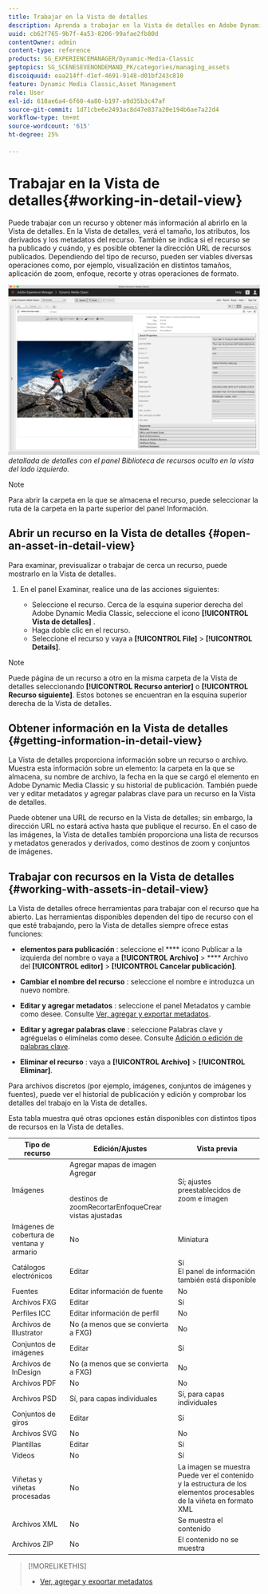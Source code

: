 ```yaml
---
title: Trabajar en la Vista de detalles
description: Aprenda a trabajar en la Vista de detalles en Adobe Dynamic Media Classic.
uuid: cb62f765-9b7f-4a53-8206-99afae2fb80d
contentOwner: admin
content-type: reference
products: SG_EXPERIENCEMANAGER/Dynamic-Media-Classic
geptopics: SG_SCENESEVENONDEMAND_PK/categories/managing_assets
discoiquuid: eaa214ff-d1ef-4691-9148-d01bf243c810
feature: Dynamic Media Classic,Asset Management
role: User
exl-id: 618ae6a4-6f60-4a80-b197-a9d35b3c47af
source-git-commit: 1d71cbe6e2493ac8d47e837a20e194b6ae7a22d4
workflow-type: tm+mt
source-wordcount: '615'
ht-degree: 25%

---
```


# Trabajar en la Vista de detalles{#working-in-detail-view}

Puede trabajar con un recurso y obtener más información al abrirlo en la Vista de detalles. En la Vista de detalles, verá el tamaño, los atributos, los derivados y los metadatos del recurso. También se indica si el recurso se ha publicado y cuándo, y es posible obtener la dirección URL de recursos publicados. Dependiendo del tipo de recurso, pueden ser viables diversas operaciones como, por ejemplo, visualización en distintos tamaños, aplicación de zoom, enfoque, recorte y otras operaciones de formato.

<!-- 

Comment Type: remark
Last Modified By: Rick Brough (rbrough@adobe.com)
Last Modified Date: 2018-06-14T13:52:46.623-0400

<p>as_detail_view_popup.png found in Downloads on local in folder "scene7-images"</p>

 -->

![Vista ](/help/assets/image_0.img.png)
*detallada de detalles con el panel Biblioteca de recursos oculto en la vista del lado izquierdo.*

>[!NOTE]
>
>Para abrir la carpeta en la que se almacena el recurso, puede seleccionar la ruta de la carpeta en la parte superior del panel Información.

## Abrir un recurso en la Vista de detalles {#open-an-asset-in-detail-view}

Para examinar, previsualizar o trabajar de cerca un recurso, puede mostrarlo en la Vista de detalles.

1. En el panel Examinar, realice una de las acciones siguientes:

   * Seleccione el recurso. Cerca de la esquina superior derecha del Adobe Dynamic Media Classic, seleccione el icono **[!UICONTROL Vista de detalles]** .
   * Haga doble clic en el recurso.
   * Seleccione el recurso y vaya a **[!UICONTROL File]** > **[!UICONTROL Details]**.

>[!NOTE]
>
>Puede página de un recurso a otro en la misma carpeta de la Vista de detalles seleccionando **[!UICONTROL Recurso anterior]** o **[!UICONTROL Recurso siguiente]**. Estos botones se encuentran en la esquina superior derecha de la Vista de detalles.

## Obtener información en la Vista de detalles {#getting-information-in-detail-view}

La Vista de detalles proporciona información sobre un recurso o archivo. Muestra esta información sobre un elemento: la carpeta en la que se almacena, su nombre de archivo, la fecha en la que se cargó el elemento en Adobe Dynamic Media Classic y su historial de publicación. También puede ver y editar metadatos y agregar palabras clave para un recurso en la Vista de detalles.

Puede obtener una URL de recurso en la Vista de detalles; sin embargo, la dirección URL no estará activa hasta que publique el recurso. En el caso de las imágenes, la Vista de detalles también proporciona una lista de recursos y metadatos generados y derivados, como destinos de zoom y conjuntos de imágenes.

## Trabajar con recursos en la Vista de detalles {#working-with-assets-in-detail-view}

La Vista de detalles ofrece herramientas para trabajar con el recurso que ha abierto. Las herramientas disponibles dependen del tipo de recurso con el que esté trabajando, pero la Vista de detalles siempre ofrece estas funciones:

* **elementos para publicación** : seleccione el  **** icono Publicar a la izquierda del nombre o vaya a  **[!UICONTROL Archivo]**  >  **** Archivo del  **[!UICONTROL editor]**  >  **[!UICONTROL Cancelar publicación]**.

* **Cambiar el nombre del recurso** : seleccione el nombre e introduzca un nuevo nombre.

* **Editar y agregar metadatos** : seleccione el panel Metadatos y cambie como desee. Consulte [Ver, agregar y exportar metadatos](/help/viewing-adding-exporting-metadata.md).

* **Editar y agregar palabras clave** : seleccione Palabras clave y agréguelas o elimínelas como desee. Consulte [Adición o edición de palabras clave](/help/viewing-adding-exporting-metadata.md).

* **Eliminar el recurso** : vaya a  **[!UICONTROL Archivo]**  >  **[!UICONTROL Eliminar]**.

Para archivos discretos (por ejemplo, imágenes, conjuntos de imágenes y fuentes), puede ver el historial de publicación y edición y comprobar los detalles del trabajo en la Vista de detalles.

Esta tabla muestra qué otras opciones están disponibles con distintos tipos de recursos en la Vista de detalles.

| Tipo de recurso | Edición/Ajustes | Vista previa |
| --- | --- | --- |
| Imágenes | Agregar mapas de imagen<br>Agregar <br><br><br>destinos de zoomRecortarEnfoqueCrear vistas ajustadas | Sí; ajustes preestablecidos de zoom e imagen |
| Imágenes de cobertura de ventana y armario | No | Miniatura |
| Catálogos electrónicos | Editar | Sí<br>El panel de información también está disponible |
| Fuentes | Editar información de fuente | No |
| Archivos FXG | Editar | Sí |
| Perfiles ICC | Editar información de perfil | No |
| Archivos de Illustrator | No (a menos que se convierta a FXG) | No |
| Conjuntos de imágenes | Editar | Sí |
| Archivos de InDesign | No (a menos que se convierta a FXG) | No |
| Archivos PDF | No | No |
| Archivos PSD | Sí, para capas individuales | Sí, para capas individuales |
| Conjuntos de giros | Editar | Sí |
| Archivos SVG | No | No |
| Plantillas | Editar | Sí |
| Vídeos | No | Sí |
| Viñetas y viñetas procesadas | No | La imagen se muestra<br>Puede ver el contenido y la estructura de los elementos procesables de la viñeta en formato XML |
| Archivos XML | No | Se muestra el contenido |
| Archivos ZIP | No | El contenido no se muestra |

>[!MORELIKETHIS]
>
>* [Ver, agregar y exportar metadatos](viewing-adding-exporting-metadata.md#viewing_adding_and_exporting_metadata)

